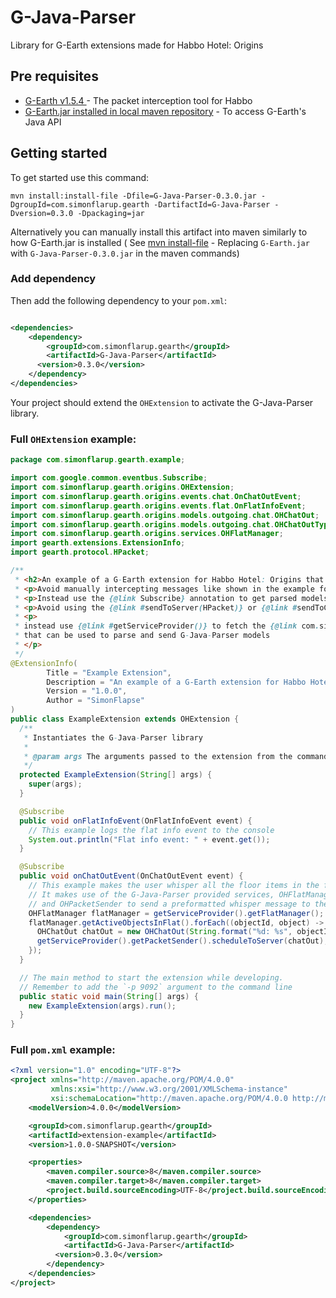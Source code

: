 # G-Java-Parser

Library for G-Earth extensions made for Habbo Hotel: Origins

## Pre requisites

- [G-Earth v1.5.4 ](https://github.com/UnfamiliarLegacy/G-Earth/) - The packet interception tool for Habbo
- [G-Earth.jar installed in local maven repository](https://github.com/sirjonasxx/G-ExtensionStore/wiki/Native-Extension#setting-up-your-maven-environment) -
  To access G-Earth's Java API

## Getting started

To get started use this command:

```
mvn install:install-file -Dfile=G-Java-Parser-0.3.0.jar -DgroupId=com.simonflarup.gearth -DartifactId=G-Java-Parser -Dversion=0.3.0 -Dpackaging=jar
```

Alternatively you can manually install this artifact into maven similarly to how G-Earth.jar is installed (
See [mvn install-file](https://github.com/sirjonasxx/G-ExtensionStore/wiki/Native-Extension#setting-up-your-maven-environment) -
Replacing `G-Earth.jar` with `G-Java-Parser-0.3.0.jar` in the maven commands)

### Add dependency

Then add the following dependency to your `pom.xml`:

```xml

<dependencies>
    <dependency>
        <groupId>com.simonflarup.gearth</groupId>
        <artifactId>G-Java-Parser</artifactId>
      <version>0.3.0</version>
    </dependency>
</dependencies>
```

Your project should extend the `OHExtension` to activate the G-Java-Parser library.

### Full `OHExtension` example:

```java
package com.simonflarup.gearth.example;

import com.google.common.eventbus.Subscribe;
import com.simonflarup.gearth.origins.OHExtension;
import com.simonflarup.gearth.origins.events.chat.OnChatOutEvent;
import com.simonflarup.gearth.origins.events.flat.OnFlatInfoEvent;
import com.simonflarup.gearth.origins.models.outgoing.chat.OHChatOut;
import com.simonflarup.gearth.origins.models.outgoing.chat.OHChatOutType;
import com.simonflarup.gearth.origins.services.OHFlatManager;
import gearth.extensions.ExtensionInfo;
import gearth.protocol.HPacket;

/**
 * <h2>An example of a G-Earth extension for Habbo Hotel: Origins that uses the G-Java-Parser library</h2>
 * <p>Avoid manually intercepting messages like shown in the example for a regular G-Earth Extension</p>
 * <p>Instead use the {@link Subscribe} annotation to get parsed models from the G-Java-Parser library ready to use</p>
 * <p>Avoid using the {@link #sendToServer(HPacket)} or {@link #sendToClient(HPacket)} messages.
 * <p>
 * instead use {@link #getServiceProvider()} to fetch the {@link com.simonflarup.gearth.origins.services.OHPacketSender}
 * that can be used to parse and send G-Java-Parser models
 * </p>
 */
@ExtensionInfo(
        Title = "Example Extension",
        Description = "An example of a G-Earth extension for Habbo Hotel: Origins that uses the G-Java-Parser library",
        Version = "1.0.0",
        Author = "SimonFlapse"
)
public class ExampleExtension extends OHExtension {
  /**
   * Instantiates the G-Java-Parser library
   *
   * @param args The arguments passed to the extension from the command line
   */
  protected ExampleExtension(String[] args) {
    super(args);
  }

  @Subscribe
  public void onFlatInfoEvent(OnFlatInfoEvent event) {
    // This example logs the flat info event to the console
    System.out.println("Flat info event: " + event.get());
  }

  @Subscribe
  public void onChatOutEvent(OnChatOutEvent event) {
    // This example makes the user whisper all the floor items in the flat whenever they send any chat message
    // It makes use of the G-Java-Parser provided services, OHFlatManager to fetch all the floor items in the room
    // and OHPacketSender to send a preformatted whisper message to the server
    OHFlatManager flatManager = getServiceProvider().getFlatManager();
    flatManager.getActiveObjectsInFlat().forEach((objectId, object) -> {
      OHChatOut chatOut = new OHChatOut(String.format("%d: %s", objectId, object.toString()), OHChatOutType.WHISPER);
      getServiceProvider().getPacketSender().scheduleToServer(chatOut);
    });
  }

  // The main method to start the extension while developing.
  // Remember to add the `-p 9092` argument to the command line
  public static void main(String[] args) {
    new ExampleExtension(args).run();
  }
}
```

### Full `pom.xml` example:

```xml
<?xml version="1.0" encoding="UTF-8"?>
<project xmlns="http://maven.apache.org/POM/4.0.0"
         xmlns:xsi="http://www.w3.org/2001/XMLSchema-instance"
         xsi:schemaLocation="http://maven.apache.org/POM/4.0.0 http://maven.apache.org/xsd/maven-4.0.0.xsd">
    <modelVersion>4.0.0</modelVersion>

    <groupId>com.simonflarup.gearth</groupId>
    <artifactId>extension-example</artifactId>
    <version>1.0.0-SNAPSHOT</version>

    <properties>
        <maven.compiler.source>8</maven.compiler.source>
        <maven.compiler.target>8</maven.compiler.target>
        <project.build.sourceEncoding>UTF-8</project.build.sourceEncoding>
    </properties>

    <dependencies>
        <dependency>
            <groupId>com.simonflarup.gearth</groupId>
            <artifactId>G-Java-Parser</artifactId>
          <version>0.3.0</version>
        </dependency>
    </dependencies>
</project>
```